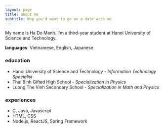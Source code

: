 ```yaml
---
layout: page
title: about me
subtitle: Why you'd want to go on a date with me
---
```


My name is Ha Do Manh. I'm a third-year student at Hanoi University of Science and Technology.

**languages**: Vietnamese, English, Japanese

### education

- Hanoi University of Science and Technology - *Information Technology Specialist*
- Thai Binh Gifted High School - *Specialization in Physics* 
- Luong The Vinh Secondary School - *Specialization in Math and Physics*

### experiences

- C, Java, Javascript
- HTML, CSS
- Node.js, ReactJS, Spring Framework 
